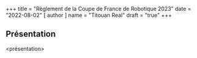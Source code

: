 +++
title = "Règlement de la Coupe de France de Robotique 2023"
date = "2022-08-02"
[ author ]
  name = "Titouan Real"
draft = "true"
+++

## Présentation
<présentation>